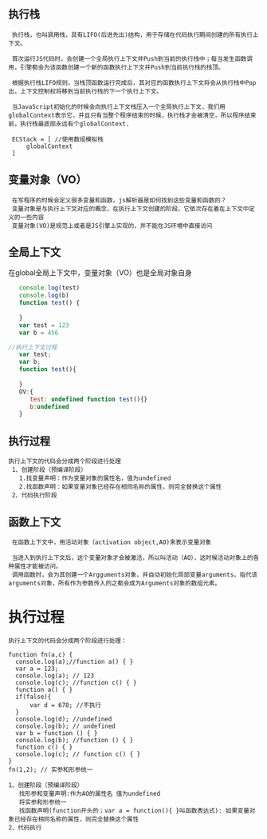  ## 执行栈
     执行栈，也叫调用栈，具有LIFO(后进先出)结构，用于存储在代码执行期间创建的所有执行上下文。
    
     首次运行JS代码时，会创建一个全局执行上下文并Push到当前的执行栈中；每当发生函数调用，引擎都会为该函数创建一个新的函数执行上下文并Push到当前执行栈的栈顶。
    
     根据执行栈LIFO规则，当栈顶函数运行完成后，其对应的函数执行上下文将会从执行栈中Pop出，上下文控制权将移到当前执行栈的下一个执行上下文。
    
     当JavaScript初始化的时候会向执行上下文栈压入一个全局执行上下文，我们用globalContext表示它，并且只有当整个程序结束的时候，执行栈才会被清空，所以程序结束前，执行栈最底部永远有个globalContext.
    
     ECStack = [ //使用数组模拟栈
         globalContext
     ]
 ## 变量对象（VO）
     在写程序的时候会定义很多变量和函数，js解析器是如何找到这些变量和函数的？
     变量对象是与执行上下文对应的概念，在执行上下文创建的阶段，它依次存在着在上下文中定义的一些内容
     变量对象(VO)是规范上或者是JS引擎上实现的，并不能在JS环境中直接访问
 
 ## 全局上下文
   在global全局上下文中，变量对象（VO）也是全局对象自身
 ```js
    console.log(test)
    console.log(b)
    function test() {
      
    }
    var test = 123
    var b = 456

//执行上下文过程
    var test;
    var b;
    function test(){
    
    }
    OV:{
       test: undefined function test(){}
       b:undefined
    }
 ```
## 执行过程
    执行上下文的代码会分成两个阶段进行处理
     1、创建阶段（预编译阶段）
       1.找变量声明：作为变量对象的属性名，值为undefined
       2.找函数声明：如果变量对象已经存在相同名称的属性，则完全替换这个属性
     2、代码执行阶段
## 函数上下文
     在函数上下文中，用活动对象（activation object,AO)来表示变量对象
     
     当进入到执行上下文后，这个变量对象才会被激活，所以叫活动（AO），这时候活动对象上的各种属性才能被访问。
     调用函数时，会为其创建一个Argguments对象，并自动初始化局部变量arguments，指代该arguments对象，所有作为参数传入的之都会成为Arguments对象的数组元素。
 # 执行过程
    执行上下文的代码会分成两个阶段进行处理：
```
function fn(a,c) {
  console.log(a);//function a() { }
  var a = 123;
  console.log(a); // 123
  console.log(c); //function c() { }
  function a() { }
  if(false){
      var d = 678; //不执行
  }
  console.log(d); //undefined
  console.log(b); // undefined
  var b = function () { }
  console.log(b); //function () { }
  function c() { }
  console.log(c); // function c() { }
}
fn(1,2); // 实参和形参统一
```
    1、创建阶段（预编译阶段）
       找形参和变量声明:作为AO的属性名 值为undefined
       将实参和形参统一
       找函数声明(function开头的；var a = function(){ }叫函数表达式): 如果变量对象已经存在相同名称的属性，则完全替换这个属性
    2、代码执行

